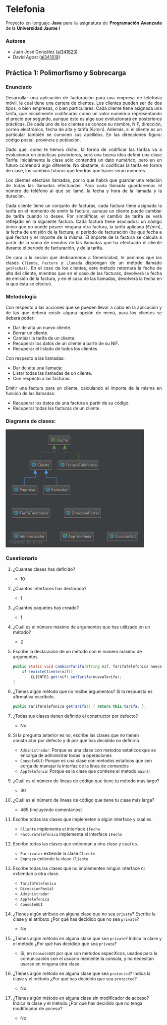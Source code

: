 # Telefonia

<p align='justify'>Proyecto en lenguaje <b>Java</b> para la asignatura de <b>Programación Avanzada</b> de la <b>Universidad Jaume I</b></p>

### Autores

- Juan José González ([al341823](mailto:al341823@uji.es "al341823@uji.es"))
- David Agost ([al341819](mailto:al341819@uji.es "al341819@uji.es"))


## Práctica 1: Polimorfismo y Sobrecarga

### Enunciado

<p align='justify'>Desarrollar una aplicación de facturación para una empresa de telefonía móvil, la cual tiene una cartera de clientes. Los clientes pueden ser de dos tipos, o bien empresas, o bien particulares. Cada cliente tiene asignada una tarifa, que inicialmente codificarás como un valor numérico representando el precio por segundo, aunque ésto es algo que evolucionará en posteriores prácticas. De cada uno de los clientes se conoce su nombre, NIF, dirección, correo electrónico, fecha de alta y tarifa (€/min). Además, si el cliente es un particular también se conocen sus apellidos. En las direcciones figura: código postal, provincia y población.</p>

<p align='justify'>Dado que, como te hemos dicho, la forma de codificar las tarifas va a evolucionar en prácticas posteriores, será una buena idea definir una clase Tarifa. Inicialmente la clase sólo contendrá un dato numérico, pero en un futuro contendrá algo diferente. No obstante, si codificas la tarifa en forma de clase, los cambios futuros que tendrás que hacer serán menores.</p>

<p align='justify'>Los clientes efectúan llamadas, por lo que habrá que guardar una relación de todas las llamadas efectuadas. Para cada llamada guardaremos el número de teléfono al que se llamó, la fecha y hora de la llamada y la duración.</p>

<p align='justify'>Cada cliente tiene un conjunto de facturas, cada factura tiene asignada la tarifa en el momento de emitir la factura, aunque un cliente puede cambiar de tarifa cuando lo desee. Por simplificar, el cambio de tarifa se verá reflejado en la siguiente factura. Cada factura tiene asociados: un código único que no puede poseer ninguna otra factura, la tarifa aplicada  (€/min), la fecha de emisión de la factura, el periodo de facturación (de qué fecha a qué fecha) y el importe de la misma. El importe de la factura se calcula a partir de la suma de minutos de las llamadas que ha efectuado el cliente durante el periodo de facturación, y de la tarifa.</p>

<p align='justify'>De cara a la sesión que dedicaremos a Genericidad, te pedimos que las clases <code>Cliente</code>, <code>Factura</code> y <code>Llamada</code> dispongan de un método llamado <code>getFecha()</code>. En el caso de los clientes, este método retornará la fecha de alta del cliente, mientras que en el caso de las facturas, devolverá la fecha de emisión de la factura, y en el caso de las llamadas, devolverá la fecha en la que ésta se efectuó.</p>

### Metodología

<p align='justify'>Con respecto a las acciones que se pueden llevar a cabo en la aplicación y de las que deberá existir alguna opción de menú, para los clientes se deberá poder:</p>

- Dar de alta un nuevo cliente.
- Borrar un cliente.
- Cambiar la tarifa de un cliente.
- Recuperar los datos de un cliente a partir de su NIF.
- Recuperar el listado de todos los clientes.

<p align='justify'> Con respecto a las llamadas:</p>

- Dar de alta una llamada:
- Listar todas las llamadas de un cliente.
- Con respecto a las facturas:

<p align='justify'>Emitir una factura para un cliente, calculando el importe de la misma en función de las llamadas:</p>

- Recuperar los datos de una factura a partir de su código.
- Recuperar todas las facturas de un cliente.

### Diagrama de clases:

![Diagrama Simple](./diagrams/DiagramaSimple.png "Diagrama Simple")

### Cuestionario

1. ¿Cuantas clases has definido?

	* 10

2. ¿Cuantos interfaces has declarado?

	* 1

3. ¿Cuantos paquetes has creado?

	* 1

4. ¿Cuál es el número máximo de argumentos que has utilizado en un método?

	* 2

5. Escribe la declaración de un método con el número máximo de argumentos.

	```java
	public static void cambiarTarifa(String nif, TarifaTelefonica nuevaTarifa) {
		if (exixteCliente(nif))
			CLIENTES.get(nif).setTarifa(nuevaTarifa);
	}
	```

6. ¿Tienes algún método que no recibe argumentos? Si la respuesta es afirmativa escríbelo.

	```java
	public TarifaTelefonica getTarifa() { return this.tarifa; };
	```

7. ¿Todas tus clases tienen definido el constructor por defecto?

	* No

8. Si la pregunta anterior es no, escribe las clases que no tienen constructor por defecto y di por qué has decidido no definirlo.

	* `Administrador`: Porque es una clase con metodos estaticos que se encarga de administrar todas la operaciones
	* `ConsoleGUI`: Porque es una clase con metodos estaticos que sen ecrga de manejar la interfaz de la linea de comandos
	* `AppTelefonia`: Porque es la clase que contiene el metodo `main()`

9. ¿Cuál es el número de líneas de código que tiene tu método más largo?

	* 30

10. ¿Cuál es el número de líneas de código que tiene tu clase más larga?

	* 465 (incluyendo comentarios)

11. Escribe todas las clases que implemeten a algún interface y cual es.

	* `Cliente` implementa el interface `IFecha`
	* `FacturaTelefonica` implementa el interface `IFecha`

12. Escribe todas las clases que extiendan a otra clase y cual es.

	* `Particular` extiende la clase `Cliente`
	* `Empresa` extiende la clase `Cliente`

13. Escribe todas las clases que no implementen ningún interface ni extiendan a otra clase.

	* `TarifaTelefonica`
	* `DireccionPostal`
	* `Administrador`
	* `AppTelefonica`
	* `ConsoleGUI`

14. ¿Tienes algún atributo en alguna clase que no sea `private`? Escribe la clase y el atributo ¿Por qué has decidido que no sea `private`?

	* No

15. ¿Tienes algún método en alguna clase que sea `private`? Indica la clase y el método ¿Por qué has decidido que sea `private`?

	* Si, en `ConsoleGUI` por que son metodos especificos, usados para la comunicación con el usuario mediente la consola, y no necesitan usarse en ninguna otra clase

16. ¿Tienes algún método en alguna clase que sea `protected`? Indica la clase y el método ¿Por qué has decidido que sea `protected`?

	* No

17. ¿Tienes algún método en alguna clase sin modificador de acceso? Indica la clase y el método ¿Por qué has decidido que no tenga modificador de acceso?

	* No
